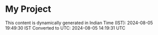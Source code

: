 # My Project

This content is dynamically generated in Indian Time (IST): 2024-08-05 19:49:30 IST
Converted to UTC: 2024-08-05 14:19:31 UTC
